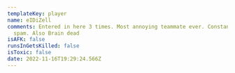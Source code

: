 ```yaml
---
templateKey: player
name: eIDiZell
comments: Entered in here 3 times. Most annoying teammate ever. Constant quip
  spam. Also Brain dead
isAFK: false
runsInGetsKilled: false
isToxic: false
date: 2022-11-16T19:29:24.566Z
---
```

